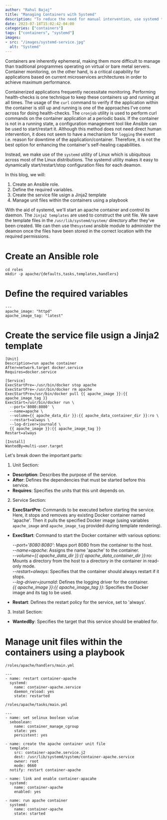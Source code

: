 ```yaml
---
author: "Rahul Bajaj"
title: "Managing Containers with Systemd"
description: "To reduce the need for manual intervention, use systemd to manage container-based applications on a health check."
date: 2023-07-18T15:02:42-04:00
categories: ["containers"]
tags: ["containers", "systemd"]
images:
- src: "/images/systemd-service.jpg"
  alt: "Systemd"
---
```


Containers are inherently ephemeral, making them more difficult to manage than traditional programmes operating on virtual or bare metal servers. Container monitoring, on the other hand, is a critical capability for applications based on current microservices architectures in order to achieve maximum performance.

Containerized applications frequently necessitate monitoring. Performing health-checks is one technique to keep these containers up and running at all times. The usage of the `curl` command to verify if the application within the container is still up and running is one of the approaches I've come across for doing health-checks. The `cronjob` utility is used to perform curl commands on the container application at a periodic basis. If the container is not in a running state, a configuration management tool like Ansible can be used to start/restart it. Although this method does not need direct human intervention, it does not seem to have a mechanism for `logging` the event i.e. reason for downtime of the application/container. Therefore, it is not the best option for enhancing the container's self-healing capabilities.

Instead, we make use of the `systemd` utility of Linux which is ubiquitous across most of the Linux distributions. The systemd utility makes it easy to dynamically start/restart/stop configuration files for each deamon.

In this blog, we will:
1. Create an Ansible role.
2. Define the required variables.
3. Create the service file usign a Jinja2 template
4. Manage unit files within the containers using a playbook

With the aid of systemd, we'll start an apache container and control its daemon. The `Jinja2 templates` are used to construct the unit file. We save the template files in the `/usr/lib/systemd/system/` directory after they've been created. We can then use the`systemd` ansible module to administer the deamon once the files have been stored in the correct location with the required permissions.

# Create an Ansible role

```
cd roles
mkdir -p apache/{defaults,tasks,templates,handlers}
```


# Define the required variables

```
---
apache_image: "httpd"
apache_image_tag: "latest"
```

# Create the service file usign a Jinja2 template

```
[Unit]
Description=run apache container
After=network.target docker.service
Requires=docker.service

[Service]
ExecStartPre=-/usr/bin/docker stop apache
ExecStartPre=-/usr/bin/docker rm apache
ExecStartPre=/usr/bin/docker pull {{ apache_image }}:{{ apache_image_tag }}
ExecStart=/usr/bin/docker run \
  --port='8080:8080' \
  --name=apache \
  --volume={{ apache_data_dir }}:{{ apache_data_container_dir }}:ro \
  --restart=always \
  --log-driver=journald \
  {{ apache_image }}:{{ apache_image_tag }}
Restart=always

[Install]
WantedBy=multi-user.target
```

Let's break down the important parts:

1. Unit Section:
  * **Description**: Describes the purpose of the service.
  * **After**: Defines the dependencies that must be started before this service.
  * **Requires**: Specifies the units that this unit depends on.

2. Service Section:
  * **ExecStartPre**: Commands to be executed before starting the service. Here, it stops and removes any existing Docker container named 'apache'. Then it pulls the specified Docker image (using variables `apache_image` and `apache_image_tag` provided during template rendering).

  * **ExecStart**: Command to start the Docker container with various options:

    *--port='8080:8080'*: Maps port 8080 from the container to the host.  
    *--name=apache*: Assigns the name 'apache' to the container.  
    *--volume={{ apache_data_dir }}:{{ apache_data_container_dir }}*:ro: Mounts a directory from the host to a directory in the container in read-only mode.  
    *--restart=always*: Specifies that the container should always restart if it stops.  
    *--log-driver=journald*: Defines the logging driver for the container.  
    *{{ apache_image }}:{{ apache_image_tag }}*: Specifies the Docker image and its tag to be used.  

  * **Restart**: Defines the restart policy for the service, set to 'always'.

3. Install Section:
  * **WantedBy**: Specifies the target that this service should be enabled for.

# Manage unit files within the containers using a playbook


```
/roles/apache/handlers/main.yml

---
- name: restart container-apache
  systemd:
    name: container-apache.service
    daemon_reload: yes
    state: restarted
```

```
/roles/apache/tasks/main.yml

---
- name: set selinux boolean value
  seboolean:
    name: container_manage_cgroup
    state: yes
    persistent: yes

- name: create the apache container unit file
  template:
    src: container-apache.service.j2
    dest: /usr/lib/systemd/system/container-apache.service
    owner: root
    mode: 0660
  notify: restart container-apache

- name: link and enable container-apacahe
  systemd:
    name: container-apache
    enabled: yes

- name: run apache container
  systemd:
    name: container-apache
    state: started
```